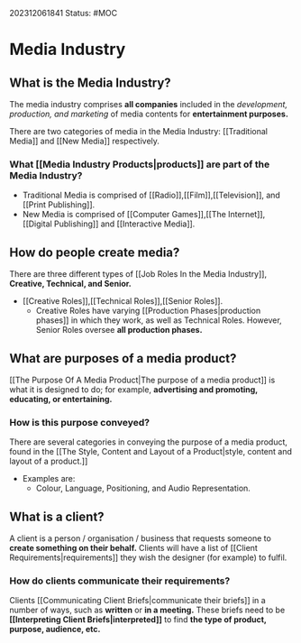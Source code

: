 202312061841
Status: #MOC
# Media Industry

## What is the Media Industry?

The media industry comprises **all companies** included in the *development, production, and marketing* of media contents for **entertainment purposes.**

There are two categories of media in the Media Industry: [[Traditional Media]] and [[New Media]] respectively.

### What [[Media Industry Products|products]] are part of the Media Industry?

- Traditional Media is comprised of [[Radio]],[[Film]],[[Television]], and [[Print Publishing]].
- New Media is comprised of [[Computer Games]],[[The Internet]],[[Digital Publishing]] and [[Interactive Media]].

## How do people create media?

There are three different types of [[Job Roles In the Media Industry]], **Creative, Technical, and Senior.**

- [[Creative Roles]],[[Technical Roles]],[[Senior Roles]].
	- Creative Roles have varying [[Production Phases|production phases]] in which they work, as well as Technical Roles. However, Senior Roles oversee **all production phases.**

## What are purposes of a media product?

[[The Purpose Of A Media Product|The purpose of a media product]] is what it is designed to do; for example, **advertising and promoting, educating, or entertaining.**

### How is this purpose conveyed?

There are several categories in conveying the purpose of a media product, found in the [[The Style, Content and Layout of a Product|style, content and layout of a product.]]

- Examples are:
	- Colour, Language, Positioning, and Audio Representation.

## What is a client?

A client is a person / organisation / business that requests someone to **create something on their behalf.** Clients will have a list of [[Client Requirements|requirements]] they wish the designer (for example) to fulfil.

### How do clients communicate their requirements?

Clients [[Communicating Client Briefs|communicate their briefs]] in a number of ways, such as **written** or **in a meeting.** These briefs need to be **[[Interpreting Client Briefs|interpreted]]** to find **the type of product, purpose, audience, etc.**
